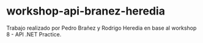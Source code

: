 # workshop-api-branez-heredia

Trabajo realizado por Pedro Brañez y Rodrigo Heredia en base al workshop 8 - API .NET Practice.

